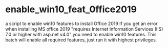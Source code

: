 # enable_win10_feat_0ffice2019
a script to enable win10 features to install Office 2019
If you get an error when installing MS office 2019
"requires Internet Information Services (IIS) 7.0 or higher with asp.net v4.0"
you need to enable win10 features.
This batch will enable all required features, just run it with highest privileges.
